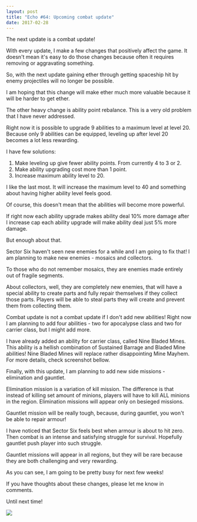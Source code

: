 ```yaml
---
layout: post
title: "Echo #64: Upcoming combat update"
date: 2017-02-28
---
```


The next update is a combat update!

With every update, I make a few changes that positively affect the game.
It doesn't mean it's easy to do those changes because often it requires removing or aggravating something.

So, with the next update gaining ether through getting spaceship hit by enemy projectiles will no longer be possible.

I am hoping that this change will make ether much more valuable because it will be harder to get ether.

The other heavy change is ability point rebalance. This is a very old problem that I have never addressed. 

Right now it is possible to upgrade 9 abilities to a maximum level at level 20.
Because only 9 abilities can be equipped, leveling up after level 20 becomes a lot less rewarding.

I have few solutions: 

1) Make leveling up give fewer ability points. From currently 4 to 3 or 2.
2) Make ability upgrading cost more than 1 point.
3) Increase maximum ability level to 20.

I like the last most. It will increase the maximum level to 40 and something about having higher ability level feels good.

Of course, this doesn't mean that the abilities will become more powerful.

If right now each ability upgrade makes ability deal 10% more damage after I increase cap each ability upgrade will make ability deal just 5% more damage.

But enough about that.

Sector Six haven't seen new enemies for a while and I am going to fix that!
I am planning to make new enemies - mosaics and collectors.

To those who do not remember mosaics, they are enemies made entirely out of fragile segments. 

About collectors, well, they are completely new enemies, that will have a special ability to create parts and fully repair themselves if they collect those parts. Players will be able to steal parts they will create and prevent them from collecting them.

Combat update is not a combat update if I don't add new abilities!
Right now I am planning to add four abilities - two for apocalypse class and two for carrier class, but I might add more.

I have already added an ability for carrier class, called Nine Bladed Mines.
This ability is a hellish combination of Sustained Barrage and Bladed Mine abilities!
Nine Bladed Mines will replace rather disappointing Mine Mayhem.
For more details, check screenshot bellow.

Finally, with this update, I am planning to add new side missions - elimination and gauntlet.

Elimination mission is a variation of kill mission.
The difference is that instead of killing set amount of minions, players will have to kill ALL minions in the region.
Elimination missions will appear only on besieged missions.

Gauntlet mission will be really tough, because, during gauntlet, you won't be able to repair armour!

I have noticed that Sector Six feels best when armour is about to hit zero.
Then combat is an intense and satisfying struggle for survival.
Hopefully gauntlet push player into such struggle.

Gauntlet missions will appear in all regions, but they will be rare because they are both challenging and very rewarding.

As you can see, I am going to be pretty busy for next few weeks!

If you have thoughts about these changes, please let me know in comments.

Until next time!

![](https://raw.githubusercontent.com/Zuurix/Zuurix.github.io/master/images/echo%2064/Nine%20Bladed%20Mines%202017.02.27.png)
